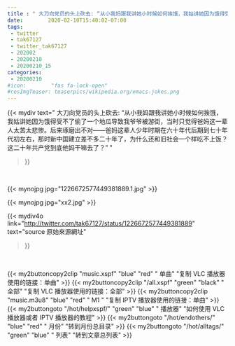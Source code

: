 ```yaml
---
title : " 大刀向党员的头上砍去: “从小我妈跟我讲她小时候如何挨饿，我姑讲她因为饿得受不了偷了一个地瓜导致我爷爷被游街，当时只觉得爸妈这一辈人太苦太悲惨。后来琢磨出不对——爸妈这辈人少年时期在六十年代后期到七十年代初左右，那时新中国建立差不多二十年了，为什么还和旧社会一个样吃不上饭？这二十年共产党到底他妈干嘛去了？”  "
date:        2020-02-10T15:40:02-07:00
tags:
 - twitter
 - tak67127
 - twitter_tak67127
 - 202002
 - 20200210
 - 20200210_15
categories:
 - 20200210
#icon:        "fas fa-lock-open"
#resImgTeaser: teaserpics/wikipedia.org/emacs-jokes.png
---
```


{{< mydiv text=" 大刀向党员的头上砍去: “从小我妈跟我讲她小时候如何挨饿，我姑讲她因为饿得受不了偷了一个地瓜导致我爷爷被游街，当时只觉得爸妈这一辈人太苦太悲惨。后来琢磨出不对——爸妈这辈人少年时期在六十年代后期到七十年代初左右，那时新中国建立差不多二十年了，为什么还和旧社会一个样吃不上饭？这二十年共产党到底他妈干嘛去了？”  "
>}}
<br>


 {{< mynojpg jpg="1226672577449381889.1.jpg" >}}<br> 

{{< mynojpg jpg="xx2.jpg" >}}




{{< mydiv4o link="http://twitter.com/tak67127/status/1226672577449381889"
text="source 原始來源網址"
>}}


<br>



{{< my2buttoncopy2clip "music.xspf"        "blue"   "red"    " 单曲"  "复制 VLC 播放器使用的链接：单曲" >}} {{< my2buttoncopy2clip "/all.xspf"         "green"  "black"  " 全部"  "复制 VLC 播放器使用的链接：全部" >}} {{< my2buttoncopy2clip "music.m3u8"        "blue"   "red"    " M1 "    "复制 IPTV 播放器使用的链接：单曲" >}} {{< my2buttongoto      "/hot/helpxspf/"    "green"  "blue"   " 播放器" "如何使用 VLC 播放器或者 IPTV 播放器的教程" >}} {{< my2buttongoto      "/hot/endothers/"   "blue"   "red"    " 月份"   "转到月份总目录" >}} {{< my2buttongoto      "/hot/alltags/"     "green"  "blue"   " 列表"   "转到文章总列表" >}} 
